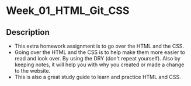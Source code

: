 # Week_01_HTML_Git_CSS

## Description

- This extra homework assignment is to go over the HTML and the CSS. 
- Going over the HTML and the CSS is to help make them more easier to read and look over. By using the DRY (don't repeat yourself). Also by keeping notes, it will help you with why you created or made a change to the website.
- This is also a great study guide to learn and practice HTML and CSS.
